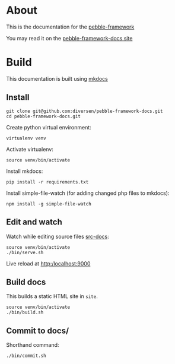# About 

This is the documentation for the [pebble-framework](https://github.com/diversen/pebble-framework)

You may read it on the [pebble-framework-docs site](https://diversen.github.io/pebble-framework-docs/)

# Build

This documentation is built using [mkdocs](https://www.mkdocs.org/)

## Install

    git clone git@github.com:diversen/pebble-framework-docs.git
    cd pebble-framework-docs.git

Create python virtual environment:

    virtualenv venv

Activate virtualenv:

    source venv/bin/activate

Install mkdocs:

    pip install -r requirements.txt

Install simple-file-watch (for adding changed php files to mkdocs):

    npm install -g simple-file-watch

## Edit and watch

Watch while editing source files [src-docs](src-docs):

    source venv/bin/activate
    ./bin/serve.sh

Live reload at [http:/localhost:9000](http://localhost:9000)


## Build docs

This builds a static HTML site in `site`.

    source venv/bin/activate
    ./bin/build.sh

## Commit to docs/

Shorthand command:

    ./bin/commit.sh
